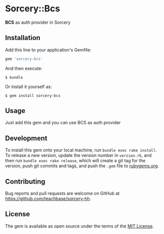 # Sorcery::Bcs

**BCS** as auth provider in Sorcery

## Installation

Add this line to your application's Gemfile:

```ruby
gem 'sorcery-bcs'
```

And then execute:

    $ bundle

Or install it yourself as:

    $ gem install sorcery-bcs

## Usage

Just add this gem and you can use BCS as auth provider

## Development

To install this gem onto your local machine, run `bundle exec rake install`. To release a new version, update the version number in `version.rb`, and then run `bundle exec rake release`, which will create a git tag for the version, push git commits and tags, and push the `.gem` file to [rubygems.org](https://rubygems.org).

## Contributing

Bug reports and pull requests are welcome on GitHub at https://github.com/teachbase/sorcery-hh.

## License

The gem is available as open source under the terms of the [MIT License](http://opensource.org/licenses/MIT).

